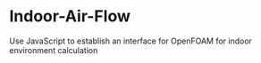 # Indoor-Air-Flow
Use JavaScript to establish an interface for OpenFOAM for indoor environment calculation
